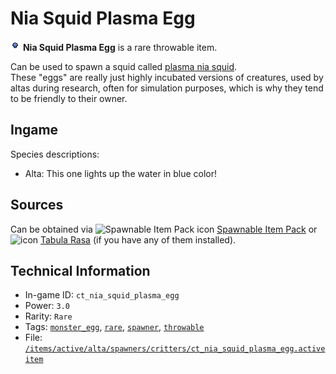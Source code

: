 # Nia Squid Plasma Egg

<img src="https://raw.githubusercontent.com/Ceterai/Enternia/main/items/active/alta/spawners/critters/ct_nia_squid_plasma_egg.png" alt="Nia Squid Plasma Egg icon" loading="lazy" width="auto" height="16px"/> **Nia Squid Plasma Egg** is a rare throwable item.

Can be used to spawn a squid called [plasma nia squid](https://ceterai.github.io/MyEnternia/Wiki/plasmaniasquid).  
These "eggs" are really just highly incubated versions of creatures, used by altas during research, often for simulation purposes, which is why they tend to be friendly to their owner.

## Ingame

Species descriptions:

- Alta: This one lights up the water in blue color!

## Sources

Can be obtained via <img src="https://raw.githubusercontent.com/Silverfeelin/Starbound-SpawnableItemPack/master/interface/sip/iconSmall.png" alt="Spawnable Item Pack icon" width="18" height="14"/> [Spawnable Item Pack](https://steamcommunity.com/sharedfiles/filedetails/?id=733665104) or <img src="https://steamuserimages-a.akamaihd.net/ugc/263843960696222713/3EC9A7C005541F7D577EBCB8C5736B4EFC9973D6/" alt="icon" width="8" height="12"/> [Tabula Rasa](https://community.playstarbound.com/resources/the-tabula-rasa.3222/) (if you have any of them installed).

## Technical Information

- In-game ID: `ct_nia_squid_plasma_egg`
- Power: `3.0`
- Rarity: `Rare`
- Tags: [`monster_egg`](https://ceterai.github.io/MyEnternia/Wiki/Tags/MonsterEgg), [`rare`](https://ceterai.github.io/MyEnternia/Wiki/Tags/Rare), [`spawner`](https://ceterai.github.io/MyEnternia/Wiki/Tags/Spawner), [`throwable`](https://ceterai.github.io/MyEnternia/Wiki/Tags/Throwable)
- File: [`/items/active/alta/spawners/critters/ct_nia_squid_plasma_egg.activeitem`](https://github.com/Ceterai/Enternia/blob/main/items/active/alta/spawners/critters/ct_nia_squid_plasma_egg.activeitem)
